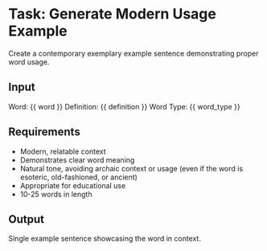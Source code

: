 # Task: Generate Modern Usage Example

Create a contemporary exemplary example sentence demonstrating proper word usage.

## Input

Word: {{ word }}
Definition: {{ definition }}
Word Type: {{ word_type }}

## Requirements

-   Modern, relatable context
-   Demonstrates clear word meaning
-   Natural tone, avoiding archaic context or usage (even if the word is esoteric, old-fashioned, or ancient)
-   Appropriate for educational use
-   10-25 words in length

## Output

Single example sentence showcasing the word in context.
